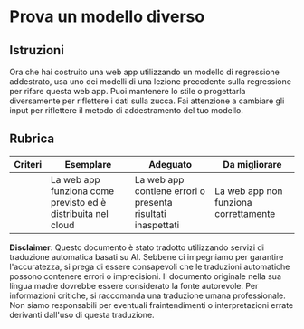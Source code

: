 # Prova un modello diverso

## Istruzioni

Ora che hai costruito una web app utilizzando un modello di regressione addestrato, usa uno dei modelli di una lezione precedente sulla regressione per rifare questa web app. Puoi mantenere lo stile o progettarla diversamente per riflettere i dati sulla zucca. Fai attenzione a cambiare gli input per riflettere il metodo di addestramento del tuo modello.

## Rubrica

| Criteri                    | Esemplare                                                 | Adeguato                                                  | Da migliorare                          |
| -------------------------- | --------------------------------------------------------- | --------------------------------------------------------- | -------------------------------------- |
| | La web app funziona come previsto ed è distribuita nel cloud | La web app contiene errori o presenta risultati inaspettati | La web app non funziona correttamente  |

**Disclaimer**: 
Questo documento è stato tradotto utilizzando servizi di traduzione automatica basati su AI. Sebbene ci impegniamo per garantire l'accuratezza, si prega di essere consapevoli che le traduzioni automatiche possono contenere errori o imprecisioni. Il documento originale nella sua lingua madre dovrebbe essere considerato la fonte autorevole. Per informazioni critiche, si raccomanda una traduzione umana professionale. Non siamo responsabili per eventuali fraintendimenti o interpretazioni errate derivanti dall'uso di questa traduzione.